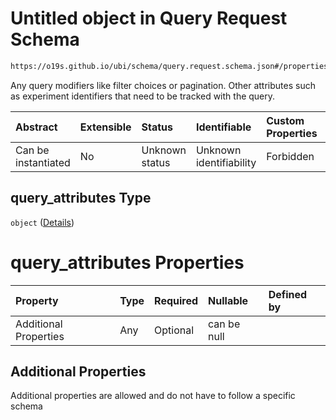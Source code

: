 # Untitled object in Query Request Schema

```txt
https://o19s.github.io/ubi/schema/query.request.schema.json#/properties/query_attributes
```

Any query modifiers like filter choices or pagination. Other attributes such as experiment identifiers that need to be tracked with the query.

| Abstract            | Extensible | Status         | Identifiable            | Custom Properties | Additional Properties | Access Restrictions | Defined In                                                                                |
| :------------------ | :--------- | :------------- | :---------------------- | :---------------- | :-------------------- | :------------------ | :---------------------------------------------------------------------------------------- |
| Can be instantiated | No         | Unknown status | Unknown identifiability | Forbidden         | Allowed               | none                | [query.request.schema.json\*](../../out/query.request.schema.json "open original schema") |

## query\_attributes Type

`object` ([Details](query-properties-query_attributes.md))

# query\_attributes Properties

| Property              | Type | Required | Nullable    | Defined by |
| :-------------------- | :--- | :------- | :---------- | :--------- |
| Additional Properties | Any  | Optional | can be null |            |

## Additional Properties

Additional properties are allowed and do not have to follow a specific schema
